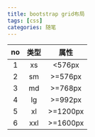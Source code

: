 ```yaml
---
title: bootstrap grid布局
tags: [css]
categories: 随笔
---
```


|  no  | 类型 |   属性   |
| :--: | :--: | :------: |
|  1   |  xs  |  <576px  |
|  2   |  sm  | >=576px  |
|  3   |  md  | >=768px  |
|  4   |  lg  | >=992px  |
|  5   |  xl  | >=1200px |
|  6   | xxl  | >=1600px |
